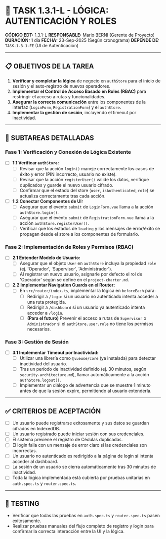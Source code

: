 # 🔐 TASK 1.3.1-L - LÓGICA: AUTENTICACIÓN Y ROLES

**CÓDIGO EDT:** 1.3.1-L
**RESPONSABLE:** Mario BERNI (Gerente de Proyecto)
**DURACIÓN:** 1 día
**FECHA:** 23-Sep-2025 (Según cronograma)
**DEPENDE DE:** `TASK-1.3.1-FE` (UI de Autenticación)

---

## 📋 OBJETIVOS DE LA TAREA

1.  **Verificar y completar la lógica** de negocio en `authStore` para el inicio de sesión y el auto-registro de nuevos operadores.
2.  **Implementar el Control de Acceso Basado en Roles (RBAC)** para restringir el acceso a rutas y funcionalidades.
3.  **Asegurar la correcta comunicación** entre los componentes de la interfaz (`LoginForm`, `RegistrationForm`) y el `authStore`.
4.  **Implementar la gestión de sesión**, incluyendo el timeout por inactividad.

---

## 🚀 SUBTAREAS DETALLADAS

### Fase 1: Verificación y Conexión de Lógica Existente

- [ ] **1.1 Verificar `authStore`:**
    - [ ] Revisar que la acción `login()` maneje correctamente los casos de éxito y error (PIN incorrecto, usuario no existe).
    - [ ] Revisar que la acción `registerUser()` valide los datos, verifique duplicados y guarde el nuevo usuario cifrado.
    - [ ] Confirmar que el estado del store (`user`, `isAuthenticated`, `role`) se actualiza correctamente tras cada acción.

- [ ] **1.2 Conectar Componentes de UI:**
    - [ ] Asegurar que el evento `submit` de `LoginForm.vue` llama a la acción `authStore.login()`.
    - [ ] Asegurar que el evento `submit` de `RegistrationForm.vue` llama a la acción `authStore.registerUser()`.
    - [ ] Verificar que los estados de `loading` y los mensajes de error/éxito se propagan desde el store a los componentes de formulario.

### Fase 2: Implementación de Roles y Permisos (RBAC)

- [ ] **2.1 Extender Modelo de Usuario:**
    - [ ] Asegurar que el objeto `User` en `authStore` incluya la propiedad `role` (ej. 'Operador', 'Supervisor', 'Administrador').
    - [ ] Al registrar un nuevo usuario, asignarle por defecto el rol de 'Operador' según se define en el `project-charter.md`.

- [ ] **2.2 Implementar Navigation Guards en el Router:**
    - [ ] En `src/router/index.ts`, implementar la lógica en `beforeEach` para:
        - [ ] Redirigir a `/login` si un usuario no autenticado intenta acceder a una ruta protegida.
        - [ ] Redirigir a `/dashboard` si un usuario ya autenticado intenta acceder a `/login`.
        - [ ] **(Para el futuro)** Prevenir el acceso a rutas de `Supervisor` o `Administrador` si el `authStore.user.role` no tiene los permisos necesarios.

### Fase 3: Gestión de Sesión

- [ ] **3.1 Implementar Timeout por Inactividad:**
    - [ ] Utilizar una librería como `@vueuse/core` (ya instalada) para detectar inactividad del usuario.
    - [ ] Tras un período de inactividad definido (ej. 30 minutos, según `security-architecture.md`), llamar automáticamente a la acción `authStore.logout()`.
    - [ ] Implementar un diálogo de advertencia que se muestre 1 minuto antes de que la sesión expire, permitiendo al usuario extenderla.

---

## ✅ CRITERIOS DE ACEPTACIÓN

- [ ] Un usuario puede registrarse exitosamente y sus datos se guardan cifrados en IndexedDB.
- [ ] Un usuario registrado puede iniciar sesión con sus credenciales.
- [ ] El sistema previene el registro de Cédulas duplicadas.
- [ ] El login falla con un mensaje de error claro si las credenciales son incorrectas.
- [ ] Un usuario no autenticado es redirigido a la página de login si intenta acceder al dashboard.
- [ ] La sesión de un usuario se cierra automáticamente tras 30 minutos de inactividad.
- [ ] Toda la lógica implementada está cubierta por pruebas unitarias en `auth.spec.ts` y `router.spec.ts`.

---

## 🧪 TESTING

-   Verificar que todas las pruebas en `auth.spec.ts` y `router.spec.ts` pasen exitosamente.
-   Realizar pruebas manuales del flujo completo de registro y login para confirmar la correcta interacción entre la UI y la lógica.
